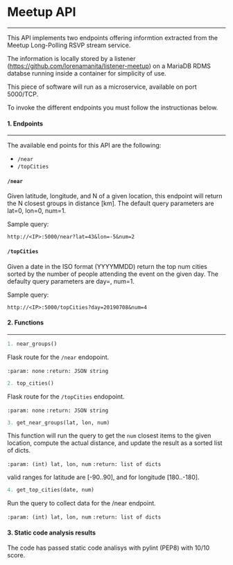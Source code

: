 # Meetup API
---
This API implements two endpoints offering informtion extracted from the Meetup Long-Polling RSVP stream service. 

The information is locally stored by a listener (https://github.com/lorenamanita/listener-meetup) on a MariaDB RDMS databse running inside a container for simplicity of use.

This piece of software will run as a microservice, available on port 5000/TCP.

To invoke the different endpoints you must follow the instructionas below.

#### 1. Endpoints
---
The available end points for this API are the following:

* `/near`
* `/topCities`

#### `/near`
Given latitude, longitude, and N of a given location, this endpoint will return the N closest groups in distance [km]. The default query parameters are lat=0, lon=0, num=1.

Sample query:

`http://<IP>:5000/near?lat=43&lon=-5&num=2`

#### `/topCities`
Given a date in the ISO format (YYYYMMDD) return the top num cities sorted by the number of people attending the event on the given day. The defaulty query parameters are day=<today>, num=1.

Sample query:

`http://<IP>:5000/topCities?day=20190708&num=4`

#### 2. Functions
---
```python
1. near_groups()
```
Flask route for the `/near` endopoint.

`:param: none`
`:return: JSON string`

```python
2. top_cities()
```
Flask route for the `/topCities` endopoint.


`:param: none`
`:return: JSON string`



```python
3. get_near_groups(lat, lon, num)
```
This function will run the query to get the `num` closest items to the given location, compute the actual distance, and update the result as a sorted list of dicts.

`:param: (int) lat, lon, num`
`:return: list of dicts`

 valid ranges for latitude are [-90..90], and for longitude [180..-180].
 
```python
4. get_top_cities(date, num)
```
Run the query to collect data for the /near endpoint.

`:param: (int) lat, lon, num`
`:return: list of dicts`

#### 3. Static code analysis results

The code has passed static code analisys with pylint (PEP8) with 10/10 score.


